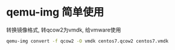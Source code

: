 # qemu-img 简单使用

转换镜像格式, 转qcow2为vmdk, 给vmware使用
```bash
qemu-img convert -f qcow2 -O vmdk centos7.qcow2 centos7.vmdk
```
